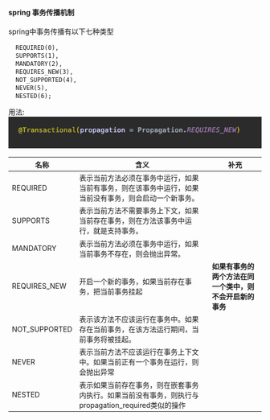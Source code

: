 #### spring 事务传播机制  

spring中事务传播有以下七种类型

```text
  REQUIRED(0),
  SUPPORTS(1),
  MANDATORY(2),
  REQUIRES_NEW(3),
  NOT_SUPPORTED(4),
  NEVER(5),
  NESTED(6);
```

用法:  
![springTransaction](../img/springTransaction.png)

| 名称 | 含义 | 补充 |
|---|---|---|
| REQUIRED| 表示当前方法必须在事务中运行，如果当前有事务，则在该事务中运行，如果当前没有事务，则会启动一个新事务。 | |
| SUPPORTS| 表示当前方法不需要事务上下文，如果当前存在事务，则在方法该事务中运行，就是支持事务。 | |
| MANDATORY| 表示当前方法必须在事务中运行，如果当前事务不存在，则会抛出异常。 | |
| REQUIRES_NEW| 开启一个新的事务，如果当前存在事务，把当前事务挂起 | **如果有事务的两个方法在同一个类中，则不会开启新的事务** |
| NOT_SUPPORTED| 表示该方法不应该运行在事务中。如果存在当前事务，在该方法运行期间，当前事务将被挂起。 | |
| NEVER| 表示当前方法不应该运行在事务上下文中。如果当前正有一个事务在运行，则会抛出异常 | |
| NESTED| 表示如果当前存在事务，则在嵌套事务内执行。如果当前没有事务，则执行与propagation_required类似的操作 | |